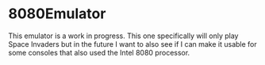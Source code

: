 # 8080Emulator

This emulator is a work in progress. This one specifically will only play Space Invaders but in the future I want to also see if I can make it usable for some consoles that also used the Intel 8080 processor.
